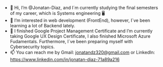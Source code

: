 - 👋 Hi, I’m @Jonatan-Diaz, and I´m currently studying the final semesters of my career, which is Systems engineering 🖥️
- 👀 I’m interested in web development (FrontEnd), however, I´ve been learning a lot of Backend lately.
- 🌱 I finished Google Project Management Certificate and I’m currently taking Google UX Design Certificate, I also finished Microsoft Azure Fudamentals. Furthermore, I´ve been preparing myself with Cybersecurity topics.
- 📫 You can reach me by Gmail: jonatandz320@gmail.com or LinkedIn: https://www.linkedin.com/in/jonatan-diaz-71a89a216
